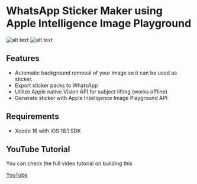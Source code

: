# WhatsApp Sticker Maker using Apple Intelligence Image Playground 

![alt text](https://i.ibb.co/jZ7MfC8/promo.png)
![alt text](https://i.ibb.co/30D974c/promojpeg.jpg)

## Features
- Automatic background removal of your image so it can be used as sticker.
- Export sticker packs to WhatsApp
- Utilize Apple native Vision API for subject lifting (works offline)
- Generate sticker with Apple Intelligence Image Playground API

## Requirements
- Xcode 16 with iOS 18.1 SDK

## YouTube Tutorial
You can check the full video tutorial on building this

[YouTube](https://youtu.be/K68UqsB9ZIY)